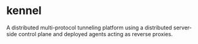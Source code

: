 # kennel
A distributed multi-protocol tunneling platform using a distributed server-side control plane and deployed agents acting as reverse proxies.
